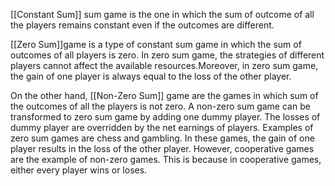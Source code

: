 [[Constant Sum]] sum game is the one in which the sum of outcome of all the players remains constant even if the outcomes are different. 

[[Zero Sum]]game is a type of constant sum game in which the sum of outcomes of all players is zero. In zero sum game, the strategies of different players cannot affect the available resources.Moreover, in zero sum game, the gain of one player is always equal to the loss of the other player. 

On the other hand, [[Non-Zero Sum]] game are the games in which sum of the outcomes of all the players is not zero.
A non-zero sum game can be transformed to zero sum game by adding one dummy player. The losses of dummy player are overridden by the net earnings of players. Examples of zero sum games are chess and gambling. In these games, the gain of one player results in the loss of the other player. However, cooperative games are the example of non-zero games. This is because in cooperative games, either every player wins or loses.